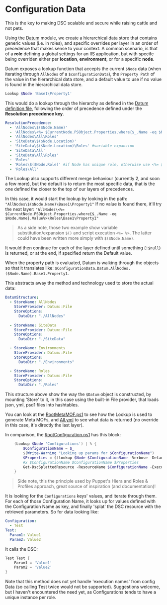 # Configuration Data

This is the key to making DSC scalable and secure while raising cattle and not pets.

Using the [Datum](https://github.com/gaelcolas/Datum) module, we create a hierarchical data store
that contains generic values (i.e. in roles), and specific overrides per layer in an order of precedence
that makes sense to your context.
A common scenario, is that of a **role** defining a global settings for an IIS application, 
but with specifc being overriden either per **location**, **environment**, or for a specific **node**.

Datum exposes a lookup function that accepts the current `$Node` data (when iterating through `AllNodes` of a `$configurationData`),
the `Property Path` of the value in the hierarchical data store, and a default value to use 
if no value is found in the hierarchical data store.

```PowerShell
Lookup $Node 'Base1\Property1'
```
This would do a lookup through the hierarchy as defined in the [Datum definition file](./Datum.yml),
following the order of precedence defined under the **Resolution precedence key**.

```yaml
ResolutionPrecedence:
  - 'AllNodes\$($Node.Name)'
  - 'AllNodes\<%= $CurrentNode.PSObject.Properties.where{$_.Name -eq $Node.Name}.Value%>\Roles' #script block execution
  - 'AllNodes\All\Roles'
  - 'SiteData\$($Node.Location)'
  - 'SiteData\$($Node.Location)\Roles' #variable expansion
  - 'SiteData\All'
  - 'SiteData\All\Roles'
  - 'Roles'
  - 'Roles\$($Node.Role)' #if Node has unique role, otherwise use <%= $CurrentNode.PSObject.Properties.where{$_.Name -in $Node.Role}.Value %>
  - 'Roles\All'
```

The Lookup also supports different merge behaviour (currently 2, and soon a few more), but the default
is to return the most specific data, that is the one defined the closer to the top of our layers of precedences.

In this case, it would start the lookup by looking in the path:
`"AllNodes\$($Node.Name)\Base1\Property1"`
If no value is found there, it'll try the next layer:
`"AllNodes\<%= $CurrentNode.PSObject.Properties.where{$_.Name -eq $Node.Name}.Value%>\Roles\Base1\Property1"`

> As a side note, those two example show variable substitution/expansion `$()` and
> script execution `<%= %>`. The latter could have been written more simply with `$($Node.Name)`.

It would then continue for each of the layer defined until something (`!$null`) is returned,
or at the end, if specified return the Default value.

When the property path is evaluated, Datum is walking through the objects so that it translates like:
`$ConfigurationData.Datum.AllNodes.($Node.Name).Base1.Property1`.

This abstracts away the method and technology used to store the actual data:
```Yaml
DatumStructure:
  - StoreName: AllNodes
    StoreProvider: Datum::File
    StoreOptions:
      DataDir: "./AllNodes"
 
  - StoreName: SiteData
    StoreProvider: Datum::File
    StoreOptions:
      DataDir: "./SiteData"

  - StoreName: Environments
    StoreProvider: Datum::File
    StoreOptions:
      DataDir: "./Environments"

  - StoreName: Roles
    StoreProvider: Datum::File
    StoreOptions:
      DataDir: "./Roles"
```

This structure above show the way the `$Datum` object is constructed, by mounting 'Store' to it,
in this case using the built-in File provider, that loads json, yml, psd1 files into hashtables.

You can look at the [RootMetaMOF.ps1](../RootMetaMOF.ps1) to see how the Lookup is used to generate Meta MOFs,
and [All.yml](./Roles/All.yml) to see what data is returned (no override in this case, it's directly the last layer).

In comparison, the [RootConfiguration.ps1](../RootConfiguration.ps1) has this block:
```PowerShell
    (Lookup $Node 'Configurations') | % {
        $ConfigurationName = $_
        $(Write-Warning "Looking up params for $ConfigurationName")
        $Properties = $(lookup $Node $ConfigurationName -Verbose -DefaultValue @{})
        #x $ConfigurationName $ConfigurationName $Properties
        Get-DscSplattedResource -ResourceName $ConfigurationName -ExecutionName $ConfigurationName -Properties $Properties
    }
```
> Side note, this the principle used by Puppet's Hiera and Roles & Profiles approach, great source of inspiration (and documentation)!

It is looking for the `Configurations` keys' values, and iterate through them.
For each of those Configuration Name, it looks up for values defined with the Configuration Name as key,
and finally 'splat' the DSC resource with the retrieved parameters.
So for data looking like:
```Yaml
Configuration:
  - Test
Test:
  Param1: Value1
  Param2: Value2
```

It calls the DSC:

```PowerShell
Test Test {
    Param1 = 'Value1'
    Param2 = 'Value2'
}
```

Note that this method does not yet handle 'execution names' from config Data (so calling Test twice would not be supported).
Suggestions welcome, but I haven't encountered the need yet, as Configurations tends to have a unique instance per role. 